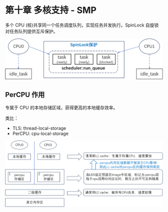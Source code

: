 # 第十章 多核支持 - SMP

多个 CPU (核)共享同一个任务调度队列，实现任务并发执行。SpinLock 自旋锁对任务队列提供互斥保护。

<img src="./img/img10_1.png" alt="image-20230911161008055" style="zoom:50%;" />

## PerCPU 作用

专属于 CPU 的本地存储区域，获得更高的本地缓存效率。

类比：

- TLS: thread-local-storage
- PerCPU: cpu-local-storage

<img src="./img/img10_2.png" alt="image-20230911161148978" style="zoom:50%;" />
